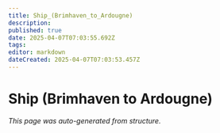 ```yaml
---
title: Ship_(Brimhaven_to_Ardougne)
description: 
published: true
date: 2025-04-07T07:03:55.692Z
tags: 
editor: markdown
dateCreated: 2025-04-07T07:03:53.457Z
---
```


# Ship (Brimhaven to Ardougne)

*This page was auto-generated from structure.*
